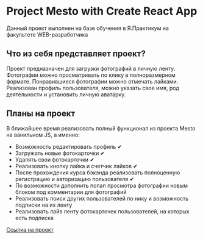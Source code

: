 # Project Mesto with Create React App

Данный проект выполнен на базе обучения в Я.Практикум на факультете WEB-разработчика

## Что из себя представляет проект?

Проект предназначен для загрузки фотографий в личную ленту. Фотографии можно просматривать по клику в полноразмерном формате. Понравившиеся фотографии можно отмечать лайками. Реализован профиль пользователя, можно указать свое имя, род деятельности и установить личную аватарку.

## Планы на проект

В ближайшее время реализовать полный функционал из проекта Mesto на ванильном JS, а именно:
- Возможность редактировать профиль ✔
- Загружать новые фотокарточки ✔
- Удалять свои фотокарточки ✔
- Реализовать кнопку лайка и счетчик лайков ✔
- После прохождения курса бэкэнда реализовать полноценную регистрацию и авторизацию пользователя ✔
- По возможности дополнить попап просмотра фотографии новым блоком под комментарии для фотографий
- Реализовать поиск других пользователей по нику и возможность подписки на их ленту
- Реализовать лайв ленту фотокарточек пользователей, на которых есть подписка


<a href="https://arokmeister.github.io/mesto-react/">Ссылка на проект</a>
